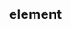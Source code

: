---
title: "<small> element"
description: "The `<small>` HTML element represents side-comments and small print, like copyright and legal text, independent of its styled presentation."
category: html
keywords:
last_test_date: "2021-11-12"
test_url: "/tests/html-small.html"
test_results_url: "https://testi.at/proj/QZ5ik13cllxUNqjfEBQf9JrI5E"
stats: {
	apple-mail: {
		macos: {
			"2021-11": "y"
		},
		ios: {
			"11": "y",
			"12": "y",
			"13": "y",
			"14": "y"
		}
	},
	gmail: {
		desktop-webmail: {
			"2021-11": "y"
		},
		ios: {
			"2021-11": "y"
		},
		android: {
			"2021-11": "y"
		},
		mobile-webmail: {
			"2020-02": "y"
		}
	},
	orange: {
		desktop-webmail: {
			"2021-11": "u"
		},
		ios: {
			"2021-11": "u"
		},
		android: {
			"2021-11": "u"
		}
	},
	outlook: {
		windows: {
			"2007": "y",
			"2010": "y",
			"2013": "y",
			"2016": "y",
			"2019": "y"
		},
		windows-mail: {
			"2021-11": "y"
		},
		macos: {
			"2021-11": "y"
		},
		outlook-com: {
			"2021-11": "y"
		},
		ios: {
			"2021-11": "y"
		},
		android: {
			"2021-11": "y"
		}
	},
	yahoo: {
		desktop-webmail: {
			"2021-11": "y"
		},
		ios: {
			"2021-11": "y"
		},
		android: {
			"2021-11": "y"
		}
	},
	aol: {
		desktop-webmail: {
			"2021-11": "y"
		},
		ios: {
			"2021-11": "y"
		},
		android: {
			"2021-11": "y"
		}
	},
	samsung-email: {
		android: {
			"2021-11": "y"
		}
	},
	sfr: {
		desktop-webmail: {
			"2021-11": "y"
		},
		ios: {
			"2021-11": "y"
		},
		android: {
			"2021-11": "y"
		}
	},
	thunderbird: {
		macos: {
			"2021-11": "y"
		}
	},
	protonmail: {
		desktop-webmail: {
			"2021-11":"u"
		},
		ios: {
			"2021-11":"u"
		},
		android: {
			"2021-11":"u"
		}
	},
	hey: {
		desktop-webmail: {
			"2021-11":"u"
		}
	},
	mail-ru: {
		desktop-webmail: {
			"2021-11":"y"
		}
	},
	fastmail: {
		desktop-webmail: {
			"2021-11": "y"
		}
	},
	laposte: {
		desktop-webmail: {
			"2021-11": "y"
		}
	},
	t-online-de: {
		desktop-webmail: {
			"2021-11": "y"
		}
	},
	free-fr: {
		desktop-webmail: {
			"2021-11": "y"
		}
	}
}
notes_by_num: {}
links: {
	"MDN: <small>: the side comment element":"https://developer.mozilla.org/en-US/docs/Web/HTML/Element/small"
}
---